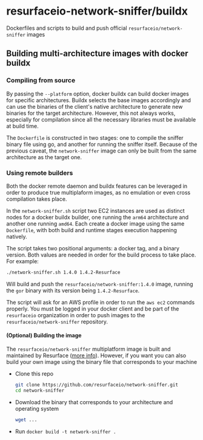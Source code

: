 # resurfaceio-network-sniffer/buildx

Dockerfiles and scripts to build and push official `resurfaceio/network-sniffer` images

## Building multi-architecture images with docker buildx

### Compiling from source

By passing the `--platform` option, docker buildx can build docker images for specific
architectures. Buildx selects the base images accordingly and can use the binaries of the client's
native architecture to generate new binaries for the target architecture. However, this not
always works, especially for compilation since all the necessary libraries must be available at
build time.

The `Dockerfile` is constructed in two stages: one to compile the sniffer binary file using go, and
another for running the sniffer itself. Because of the previous caveat, the `network-sniffer` image
can only be built from the same architecture as the target one.


### Using remote builders

Both the docker remote daemon and buildx features can be leveraged in order to produce true
multiplaform images, as no emulation or even cross compilation takes place.

In the `network-sniffer.sh` script two EC2 instances are used as distinct nodes for a docker buildx
builder, one running the `arm64` architecture and another one running `amd64`. Each create a docker
image using the same `Dockerfile`, with both build and runtime stages execution happening natively.

The script takes two positional arguments: a docker tag, and a binary version. Both values are needed
in order for the build process to take place. For example:

```bash
./network-sniffer.sh 1.4.0 1.4.2-Resurface
```

Will build and push the `resurfaceio/network-sniffer:1.4.0` image, running the `gor` binary with its 
version being `1.4.2-Resurface`.

The script will ask for an AWS profile in order to run the `aws ec2` commands properly. You must be 
logged in your docker client and be part of the `resurfaceio` organization in order to push images
to the `resurfaceio/network-sniffer` repository.


#### (Optional) Building the image

The `resurfaceio/network-sniffer` multiplatform image is built and maintained by Resurface ([more info](./buildx/README.md)). However, if you want you can also build your own image using the binary file that corresponds to your machine

- Clone this repo
    ```bash
    git clone https://github.com/resurfaceio/network-sniffer.git
    cd network-sniffer
    ```
- Download the binary that corresponds to your architecture and operating system
    ```bash
    wget ...
    ```
- Run `docker build -t network-sniffer .`

